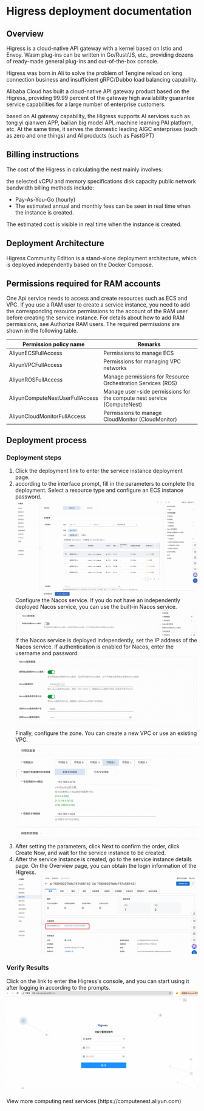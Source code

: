 <h1>Higress deployment documentation </h1>

<h2> Overview </h2>

<p>Higress is a cloud-native API gateway with a kernel based on Istio and Envoy. Wasm plug-ins can be written in Go/Rust/JS, etc., providing dozens of ready-made general plug-ins and out-of-the-box console. </p>

<p>Higress was born in Ali to solve the problem of Tengine reload on long connection business and insufficient gRPC/Dubbo load balancing capability. </p>

<p> Alibaba Cloud has built a cloud-native API gateway product based on the Higress, providing 99.99 percent of the gateway high availability guarantee service capabilities for a large number of enterprise customers. </p>

<p> based on AI gateway capability, the Higress supports AI services such as tong yi qianwen APP, bailian big model API, machine learning PAI platform, etc. At the same time, it serves the domestic leading AIGC enterprises (such as zero and one things) and AI products (such as FastGPT)</p>

<h2> Billing instructions </h2>

<p> The cost of the Higress in calculating the nest mainly involves:</p>

<p> the selected vCPU and memory specifications disk capacity public network bandwidth billing methods include:</p>

<ul>
<li> Pay-As-You-Go (hourly)</li>
<li> The estimated annual and monthly fees can be seen in real time when the instance is created. </li>
</ul>

<p> The estimated cost is visible in real time when the instance is created. </p>

<h2> Deployment Architecture </h2>

<p>Higress Community Edition is a stand-alone deployment architecture, which is deployed independently based on the Docker Compose.</p>

<h2> Permissions required for RAM accounts </h2>

<p>One Api service needs to access and create resources such as ECS and VPC. If you use a RAM user to create a service instance, you need to add the corresponding resource permissions to the account of the RAM user before creating the service instance. For details about how to add RAM permissions, see Authorize RAM users. The required permissions are shown in the following table. </p>

<table>
<thead>
<tr>
<th> Permission policy name </th>
<th> Remarks </th>
</tr>
</thead>
<tbody>
<tr>
<td>AliyunECSFullAccess</td>
<td> Permissions to manage ECS </td>
</tr>
<tr>
<td>AliyunVPCFullAccess</td>
<td> Permissions for managing VPC networks </td>
</tr>
<tr>
<td>AliyunROSFullAccess</td>
<td> Manage permissions for Resource Orchestration Services (ROS) </td>
</tr>
<tr>
<td>AliyunComputeNestUserFullAccess</td>
<td> Manage user-side permissions for the compute nest service (ComputeNest) </td>
</tr>
<tr>
<td>AliyunCloudMonitorFullAccess</td>
<td> Permissions to manage CloudMonitor (CloudMonitor) </td>
</tr>
</tbody>
</table>

<h2> Deployment process </h2>

<h3> Deployment steps </h3>

<ol>
<li> Click the deployment link to enter the service instance deployment page. </li>
<li> according to the interface prompt, fill in the parameters to complete the deployment.
Select a resource type and configure an ECS instance password.
<img src="img1.jpg" alt="img1.png" />
Configure the Nacos service. If you do not have an independently deployed Nacos service, you can use the built-in Nacos service.
<img src="img2.jpg" alt="img<em>2.png" />
If the Nacos service is deployed independently, set the IP address of the Nacos service. If authentication is enabled for Nacos, enter the username and password.
<img src="img3.png" alt="img</em>3.png" />
Finally, configure the zone. You can create a new VPC or use an existing VPC.
<img src="img4.png" alt="img_4.png" /></li>
<li> After setting the parameters, click Next to confirm the order, click Create Now, and wait for the service instance to be created. </li>
<li> After the service instance is created, go to the service instance details page. On the Overview page, you can obtain the login information of the Higress.
<img src="img5.png" alt="img_5.png" /></li>
</ol>

<h3> Verify Results </h3>

<p> Click on the link to enter the Higress's console, and you can start using it after logging in according to the prompts.
<img src="img6.png" alt="img_6.png" /></p>

<div style="margin-top: 20px;">
<footer>
<p> View more computing nest services (https://computenest.aliyun.com)</p>
</footer>
</div>
